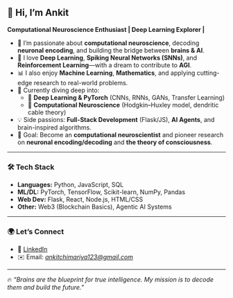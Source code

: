 ## 👋 Hi, I’m Ankit  

**Computational Neuroscience Enthusiast | Deep Learning Explorer |**

- 🧠 I’m passionate about **computational neuroscience**, decoding **neuronal encoding**, and building the bridge between **brains & AI**.  
- 🤖 I love **Deep Learning**, **Spiking Neural Networks (SNNs)**, and **Reinforcement Learning**—with a dream to contribute to **AGI**.  
- 📊 I also enjoy **Machine Learning**, **Mathematics**, and applying cutting-edge research to real-world problems.  
- 🌱 Currently diving deep into:
  - 🧩 **Deep Learning & PyTorch** (CNNs, RNNs, GANs, Transfer Learning)
  - 🧪 **Computational Neuroscience** (Hodgkin–Huxley model, dendritic cable theory)
- 💡 Side passions: **Full-Stack Development** (Flask/JS), **AI Agents**, and brain-inspired algorithms.  
- 🎯 Goal: Become an **computational neuroscientist** and pioneer research on **neuronal encoding/decoding** and **the theory of consciousness**.  
---

### 🛠️ Tech Stack  
- **Languages:** Python, JavaScript, SQL  
- **ML/DL:** PyTorch, TensorFlow, Scikit-learn, NumPy, Pandas  
- **Web Dev:** Flask, React, Node.js, HTML/CSS
- **Other:** Web3 (Blockchain Basics), Agentic AI Systems  

---

### 🌍 Let’s Connect  
- 💼 [LinkedIn](https://www.linkedin.com/in/ankit-chimariya-908b21272/)  
- ✉️ Email: *ankitchimariya123@gmail.com*  
---

🔥 *“Brains are the blueprint for true intelligence. My mission is to decode them and build the future.”*
